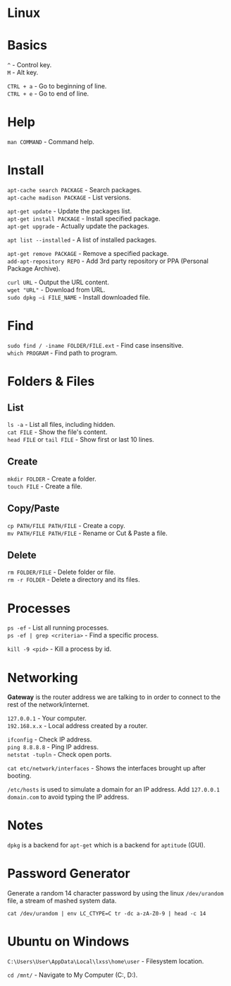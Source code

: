 # Linux

# Basics
`^` - Control key.  
`M` - Alt key.  

`CTRL + a` - Go to beginning of line.  
`CTRL + e` - Go to end of line.  

# Help
`man COMMAND` - Command help.

# Install
`apt-cache search PACKAGE` - Search packages.  
`apt-cache madison PACKAGE` - List versions.  

`apt-get update` - Update the packages list.  
`apt-get install PACKAGE` - Install specified package.  
`apt-get upgrade` - Actually update the packages.  

`apt list --installed` - A list of installed packages.  

`apt-get remove PACKAGE` - Remove a specified package.  
`add-apt-repository REPO` - Add 3rd party repository or PPA (Personal Package Archive).  

`curl URL` - Output the URL content.  
`wget "URL"` - Download from URL.    
`sudo dpkg –i FILE_NAME` - Install downloaded file.  

# Find
`sudo find / -iname FOLDER/FILE.ext` - Find case insensitive.  
`which PROGRAM` - Find path to program.

# Folders & Files

## List
`ls -a` - List all files, including hidden.  
`cat FILE` - Show the file's content.  
`head FILE` or `tail FILE` - Show first or last 10 lines.  

## Create
`mkdir FOLDER` - Create a folder.   
`touch FILE` - Create a file.

## Copy/Paste
`cp PATH/FILE PATH/FILE` - Create a copy.  
`mv PATH/FILE PATH/FILE` - Rename or Cut & Paste a file.

## Delete
`rm FOLDER/FILE` - Delete folder or file.  
`rm -r FOLDER` - Delete a directory and its files.

# Processes
`ps -ef` - List all running processes.  
`ps -ef | grep <criteria>` - Find a specific process.  

`kill -9 <pid>` - Kill a process by id.  

# Networking
**Gateway** is the router address we are talking to in order to connect to the rest of the network/internet.  

`127.0.0.1` - Your computer.  
`192.168.x.x` - Local address created by a router.  

`ifconfig` - Check IP address.  
`ping 8.8.8.8` - Ping IP address.  
`netstat -tupln` - Check open ports.

`cat etc/network/interfaces` - Shows the interfaces brought up after booting.  

`/etc/hosts` is used to simulate a domain for an IP address. Add `127.0.0.1 domain.com` to avoid typing the IP address.  

# Notes
`dpkg` is a backend for `apt-get` which is a backend for `aptitude` (GUI).

# Password Generator

Generate a random 14 character password by using the linux `/dev/urandom` file, a stream of mashed system data.  

`cat /dev/urandom | env LC_CTYPE=C tr -dc a-zA-Z0-9 | head -c 14`

# Ubuntu on Windows

`C:\Users\User\AppData\Local\lxss\home\user` - Filesystem location.  

`cd /mnt/` - Navigate to My Computer (C:, D:).  
